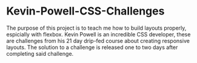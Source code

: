 # Kevin-Powell-CSS-Challenges
The purpose of this project is to teach me how to build layouts properly, espicially with flexbox. Kevin Powell is an incredible CSS developer, these are challenges from his 21 day drip-fed course about creating responsive layouts. The solution to a challenge is released one to two days after completing said challenge. 
